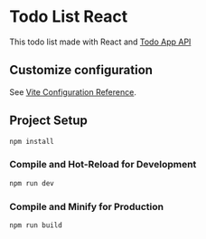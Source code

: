 # Todo List React

This todo list made with React and [Todo App API](https://github.com/BagoesPantera/todo-app-laravel-api)

## Customize configuration

See [Vite Configuration Reference](https://vitejs.dev/config/).

## Project Setup

```sh
npm install
```

### Compile and Hot-Reload for Development

```sh
npm run dev
```

### Compile and Minify for Production

```sh
npm run build
```
